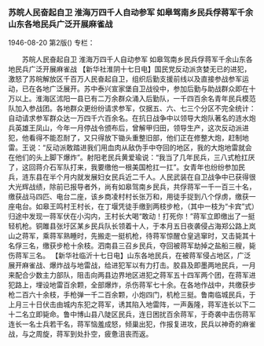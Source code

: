 ### 苏皖人民奋起自卫  淮海万四千人自动参军  如皋驾南乡民兵俘蒋军千余山东各地民兵广泛开展麻雀战

1946-08-20
第2版()
专栏：

　　苏皖人民奋起自卫
    淮海万四千人自动参军
    如皋驾南乡民兵俘蒋军千余山东各地民兵广泛开展麻雀战
    【新华社淮阴十七日电】国民党反动派贪婪无已的进犯，激怒了苏皖解放区千百万人民奋起自卫，组织后勤支援前线以及直接参战参军运动，已在各地广泛展开。苏中泰兴宣家堡自卫战役中，参加后勤与助战群众即在十万以上。淮海区沭阳一县已有二万余群众涌入后勤队，一千四百余名青年民兵模范队加入参战团。各地群众更纷纷请求参军，仅据五、六、七三个分区不完全统计：自动请求参军群众达一万四千六百余名。在抗日战争中以领导大炮队著名的涟水炮兵英雄王凤山，今年一月停战令颁布后，曾解甲归田，领导生产，这次反动派进犯，他看得不能忍耐了，又只得放下锄头重整旧部，他们正在修整大炮，赶制地雷。王说：“反动派敢踏进我们用血肉从敌伪手中夺回的地区，我的大炮地雷就会在他们的头上脚下爆炸”。射阳老民兵黄爱瑜说：“我当了几年民兵，三八式枪扛厌了，这回蒋介石军队打来，我要缴他一根美国枪扛一扛”。女青年也纷纷参加民兵，涟东县在半个月内就发展妇女民兵近二千人。人民武装在自卫战争中已获得很大光辉战绩，除前已报导者外，尚有如皋驾南乡民兵，共俘蒋军一千一百三十名，缴获战马四匹、电台二座，该乡商凌村村长张万和，用徒手捉到八个俘虏，缴获一座电台。如皋王鸣村王村长，在丁堰凭徒手缴到两枝步枪，（其中一枝为“卡宾”式）归途中发现一蒋军伏在小沟内，王村长大喝“敢动！打死你！”蒋军立即缴出了一挺轻机枪。铜雎县张圩区某乡民兵队长领着十人，于本月五日夜袭侵占海郑公路上岚山之蒋军，乘蒋军熟睡时，先搬走一挺机枪，待蒋军惊醒仓皇逃窜时，又击毙其十名俘三名，缴获步枪十余枝。泗南县三召乡民兵，夺回被蒋军劫掉之盐船三艘，毙伤蒋军三名。
    【新华社临沂十七日电】山东各地民兵，在被蒋军侵占地区，广泛展开麻雀战、爆炸战与地雷战，给进犯军以有力打击。胶县及即墨两地民兵，一月来配合少数主力部队，阻击向两县边界地区进犯之蒋军五十四军两个团，在蒋军进犯路上，埋设地雷百余颗，全部爆炸，杀伤蒋军七十余。在各地作战中，共缴获步枪二百六十余枝，手枪弹一千二百余颗，小炮四门，机枪三挺。鲁南临城民兵，于上月三十日伏击由城内东犯之蒋军，诱其陷入地雷阵，一声轰隆，蒋军连长以下二十二名立即毙命。鲁中博山县八陡区民兵，连日困扰百余蒋军，于奇袭中击伤蒋军连长一名士兵若干名，蒋军恼羞成怒，倾巢出犯，作报复进攻，民兵以神奇的麻雀战，与之周旋，蒋军到处扑空，疲惫沮丧而返。

